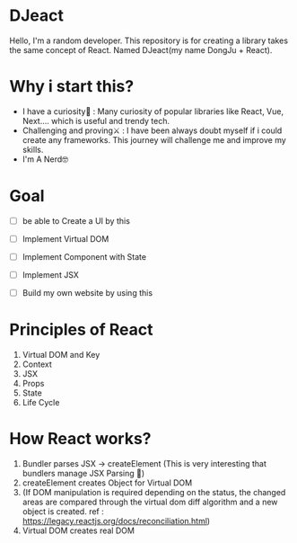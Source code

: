 # DJeact
Hello, I'm a random developer. 
This repository is for creating a library takes the same concept of React.
Named DJeact(my name DongJu + React).


# Why i start this?
- I have a curiosity🤔 :  Many curiosity of popular libraries like React, Vue, Next.... which is useful and trendy tech.
- Challenging and proving⚔️ : I have been always doubt myself if i could create any frameworks. This journey will challenge me and improve my skills.
- I'm A Nerd🤓


# Goal
- [ ] be able to Create a UI by this
- [ ] Implement Virtual DOM
- [ ] Implement Component with State
- [ ] Implement JSX
- [ ] Build my own website by using this


# Principles of React
1. Virtual DOM and Key
2. Context
3. JSX
4. Props
5. State
6. Life Cycle


# How React works?
1. Bundler parses JSX -> createElement (This is very interesting that bundlers manage JSX Parsing 🤔)
2. createElement creates Object for Virtual DOM
3. (If DOM manipulation is required depending on the status, the changed areas are compared through the virtual dom diff algorithm and a new object is created. ref : https://legacy.reactjs.org/docs/reconciliation.html)
4. Virtual DOM creates real DOM








